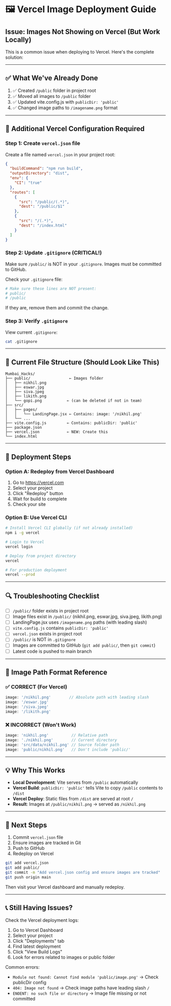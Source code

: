 # 🖼️ Vercel Image Deployment Guide

## Issue: Images Not Showing on Vercel (But Work Locally)

This is a common issue when deploying to Vercel. Here's the complete solution:

---

## ✅ What We've Already Done

1. ✅ Created `/public` folder in project root
2. ✅ Moved all images to `/public` folder
3. ✅ Updated vite.config.js with `publicDir: 'public'`
4. ✅ Changed image paths to `/imagename.png` format

---

## 🔧 Additional Vercel Configuration Required

### Step 1: Create `vercel.json` file

Create a file named `vercel.json` in your project root:

```json
{
  "buildCommand": "npm run build",
  "outputDirectory": "dist",
  "env": {
    "CI": "true"
  },
  "routes": [
    {
      "src": "/public/(.*)",
      "dest": "/public/$1"
    },
    {
      "src": "/(.*)",
      "dest": "/index.html"
    }
  ]
}
```

### Step 2: Update `.gitignore` (CRITICAL!)

Make sure `/public/` is NOT in your `.gitignore`. Images must be committed to GitHub.

Check your `.gitignore` file:

```bash
# Make sure these lines are NOT present:
# public/
# /public
```

If they are, remove them and commit the change.

### Step 3: Verify `.gitignore`

View current `.gitignore`:

```bash
cat .gitignore
```

---

## 📁 Current File Structure (Should Look Like This)

```
Mumbai_Hacks/
├── public/                 ← Images folder
│   ├── nikhil.png
│   ├── eswar.jpg
│   ├── siva.jpeg
│   ├── likith.png
│   └── gopi.png           ← (can be deleted if not in team)
├── src/
│   ├── pages/
│   │   └── LandingPage.jsx ← Contains: image: '/nikhil.png'
│   └── ...
├── vite.config.js         ← Contains: publicDir: 'public'
├── package.json
├── vercel.json            ← NEW: Create this
└── index.html
```

---

## 🚀 Deployment Steps

### Option A: Redeploy from Vercel Dashboard

1. Go to https://vercel.com
2. Select your project
3. Click "Redeploy" button
4. Wait for build to complete
5. Check your site

### Option B: Use Vercel CLI

```bash
# Install Vercel CLI globally (if not already installed)
npm i -g vercel

# Login to Vercel
vercel login

# Deploy from project directory
vercel

# For production deployment
vercel --prod
```

---

## 🔍 Troubleshooting Checklist

- [ ] `/public/` folder exists in project root
- [ ] Image files exist in `/public/` (nikhil.png, eswar.jpg, siva.jpeg, likith.png)
- [ ] LandingPage.jsx uses `/imagename.png` paths (with leading slash)
- [ ] `vite.config.js` contains `publicDir: 'public'`
- [ ] `vercel.json` exists in project root
- [ ] `/public/` is NOT in `.gitignore`
- [ ] Images are committed to GitHub (`git add public/`, then `git commit`)
- [ ] Latest code is pushed to main branch

---

## 📝 Image Path Format Reference

### ✅ CORRECT (For Vercel)
```jsx
image: '/nikhil.png'        // Absolute path with leading slash
image: '/eswar.jpg'
image: '/siva.jpeg'
image: '/likith.png'
```

### ❌ INCORRECT (Won't Work)
```jsx
image: 'nikhil.png'          // Relative path
image: './nikhil.png'        // Current directory
image: 'src/data/nikhil.png' // Source folder path
image: 'public/nikhil.png'   // Don't include 'public/'
```

---

## 💡 Why This Works

- **Local Development**: Vite serves from `/public` automatically
- **Vercel Build**: `publicDir: 'public'` tells Vite to copy `/public` contents to `/dist`
- **Vercel Deploy**: Static files from `/dist` are served at root `/`
- **Result**: Images at `/public/nikhil.png` → served as `/nikhil.png`

---

## 🎯 Next Steps

1. Commit `vercel.json` file
2. Ensure images are tracked in Git
3. Push to GitHub
4. Redeploy on Vercel

```bash
git add vercel.json
git add public/
git commit -m "Add vercel.json config and ensure images are tracked"
git push origin main
```

Then visit your Vercel dashboard and manually redeploy.

---

## 📞 Still Having Issues?

Check the Vercel deployment logs:
1. Go to Vercel Dashboard
2. Select your project
3. Click "Deployments" tab
4. Find latest deployment
5. Click "View Build Logs"
6. Look for errors related to images or public folder

Common errors:
- `Module not found: Cannot find module 'public/image.png'` → Check publicDir config
- `404: Image not found` → Check image paths have leading slash `/`
- `ENOENT: no such file or directory` → Image file missing or not committed

